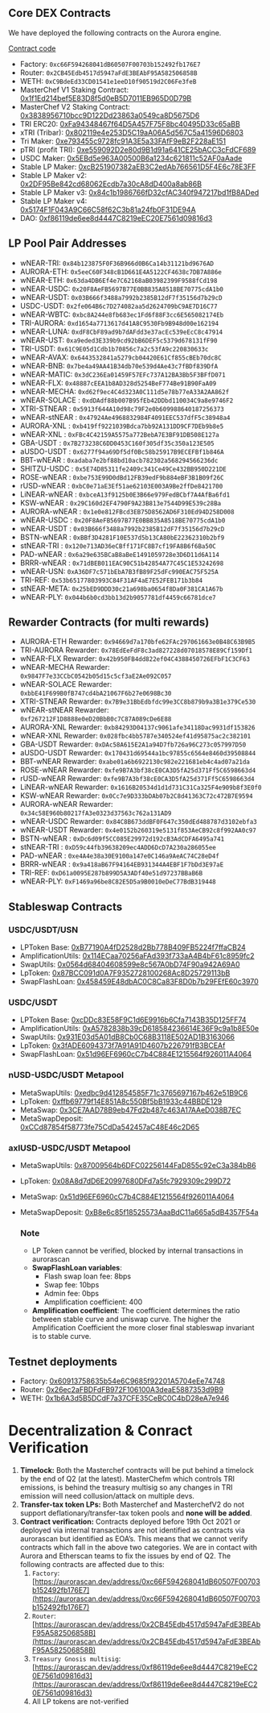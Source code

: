 ## Core DEX Contracts

We have deployed the following contracts on the Aurora engine.

[Contract code](https://github.com/trisolaris-labs/trisolaris_core)

* Factory: `0xc66F594268041dB60507F00703b152492fb176E7`
* Router: `0x2CB45Edb4517d5947aFdE3BEAbF95A582506858B`
* WETH: `0xC9BdeEd33CD01541e1eeD10f90519d2C06Fe3feB`
* MasterChef V1 Staking Contract: [0x1f1Ed214bef5E83D8f5d0eB5D7011EB965D0D79B](https://aurorascan.dev/address/0x1f1Ed214bef5E83D8f5d0eB5D7011EB965D0D79B)
* MasterChef V2 Staking Contract: [0x3838956710bcc9D122Dd23863a0549ca8D5675D6](https://aurorascan.dev/address/0x3838956710bcc9D122Dd23863a0549ca8D5675D6)
* TRI ERC20: [0xFa94348467f64D5A457F75F8bc40495D33c65aBB](https://aurorascan.dev/address/0xFa94348467f64D5A457F75F8bc40495D33c65aBB)
* xTRI (Tribar): [0x802119e4e253D5C19aA06A5d567C5a41596D6803](https://aurorascan.dev/address/0x802119e4e253D5C19aA06A5d567C5a41596D6803)
* Tri Maker: [0xe793455c9728fc91A3E5a33FAfF9eB2F228aE151](https://aurorascan.dev/address/0xe793455c9728fc91A3E5a33FAfF9eB2F228aE151)
* pTRI (profit TRI): [0xe559092D2e80d9B1d91a641CE25bACC3cFdCF689](https://aurorascan.dev/address/0xe559092D2e80d9B1d91a641CE25bACC3cFdCF689)
* USDC Maker: [0x5EBd5e963A00500B6a1234c621811c52AF0aAade](https://aurorascan.dev/address/0x5EBd5e963A00500B6a1234c621811c52AF0aAade)
* Stable LP Maker: [0xcB251907382aEB3C2edAb766561D5F4E6c78E3FF](https://aurorascan.dev/address/0xcB251907382aEB3C2edAb766561D5F4E6c78E3FF)
* Stable LP Maker v2: [0x2DF95Be842cd68062Ecdb7a30cA8dD400a8ab86B](https://aurorascan.dev/address/0x2DF95Be842cd68062Ecdb7a30cA8dD400a8ab86B)
* Stable LP Maker v3: [0x84c1b1986766fD32cfAC340f947217bd1fB8ADed](https://aurorascan.dev/address/0x84c1b1986766fD32cfAC340f947217bd1fB8ADed)
* Stable LP Maker v4: [0x5174F1F043A9C66C58f62C3b81a24fb0F31DE94A](https://aurorascan.dev/address/0x5174F1F043A9C66C58f62C3b81a24fb0F31DE94A)
* DAO: [0xf86119de6ee8d4447C8219eEC20E7561d09816d3](https://aurorascan.dev/address/0xf86119de6ee8d4447C8219eEC20E7561d09816d3)


## LP Pool Pair Addresses

* wNEAR-TRI: `0x84b123875F0F36B966d0B6Ca14b31121bd9676AD`
* AURORA-ETH: `0x5eeC60F348cB1D661E4A5122CF4638c7DB7A886e`
* wNEAR-ETH: `0x63da4DB6Ef4e7C62168aB03982399F9588fCd198`
* wNEAR-USDC: `0x20F8AeFB5697B77E0BB835A8518BE70775cdA1b0`
* wNEAR-USDT: `0x03B666f3488a7992b2385B12dF7f35156d7b29cD`
* USDC-USDT: `0x2fe064B6c7D274082aa5d2624709bC9AE7D16C77`
* wNEAR-WBTC: `0xbc8A244e8fb683ec1Fd6f88F3cc6E565082174Eb`
* TRI-AURORA: `0xd1654a7713617d41A8C9530Fb9B948d00e162194`
* wNEAR-LUNA: `0xdF8CbF89ad9b7dAFdd3e37acEc539eEcC8c47914`
* wNEAR-UST: `0xa9eded3E339b9cd92bB6DEF5c5379d678131fF90`
* TRI-USDT: `0x61C9E05d1Cdb1b70856c7a2c53fA9c220830633c`
* wNEAR-AVAX: `0x6443532841a5279cb04420E61Cf855cBEb70dc8C`
* wNEAR-BNB: `0x7be4a49AA41B34db70e539d4Ae43c7fBDf839DfA`
* wNEAR-MATIC: `0x3dC236Ea01459F57EFc737A12BA3Bb5F3BFfD071`
* wNEAR-FLX: `0x48887cEEA1b8AD328d5254BeF774Be91B90FaA09`
* wNEAR-MECHA: `0xd62f9ec4C4d323A0C111d5e78b77eA33A2AA862f`
* wNEAR-SOLACE : `0xdDAdf88b007B95fEb42DDbd110034C9a8e9746F2`
* XTRI-STNEAR : `0x5913f644A10d98c79F2e0b609988640187256373`
* wNEAR-stNEAR : `0x47924Ae4968832984F4091EEC537dfF5c38948a4`
* AURORA-XNL : `0xb419ff9221039Bdca7bb92A131DD9CF7DEb9b8e5`
* wNEAR-XNL : `0xFBc4C42159A5575a772BebA7E3BF91DB508E127a`
* GBA-USDT : `0x7B273238C6DD0453C160f305df35c350a123E505`
* aUSDO-USDT : `0x6277f94a69Df5df0Bc58b25917B9ECEFBf1b846A`
* BBT-wNEAR : `0xadaba7e2bf88bd10acb782302a568294566236dc`
* SHITZU-USDC : `0x5E74D85311fe2409c341Ce49Ce432BB950D221DE`
* ROSE-wNEAR : `0xbe753E99D0dBd12FB39edF9b884eBF3B1B09f26C`
* rUSD-wNEAR : `0xbC0e71aE3Ef51ae62103E003A9Be2ffDe8421700`
* LiNEAR-wNEAR : `0xbceA13f9125b0E3B66e979FedBCbf7A4AfBa6fd1`
* KSW-wNEAR : `0x29C160d2EF4790F9A23B813e7544D99E539c28Ba`
* AURORA-wNEAR : `0x1e0e812FBcd3EB75D8562AD6F310Ed94D258D008`
* wNEAR-USDC : `0x20F8AeFB5697B77E0BB835A8518BE70775cdA1b0`
* wNEAR-USDT : `0x03B666f3488a7992b2385B12dF7f35156d7b29cD`
* BSTN-wNEAR : `0xBBf3D4281F10E537d5b13CA80bE22362310b2bf9`
* stNEAR-TRI : `0x120e713AD36eCBff171FC8B7cf19FA8B6f6Ba50C`
* PAD-wNEAR : `0x6a29e635BCaB8aBeE1491059728e3D6D11d6A114`
* BRRR-wNEAR : `0x71dBEB011EAC90C51b42854A77C45C1E53242698`
* wNEAR-USN: `0xA36DF7c571bEbA7B3fB89F25dFc990EAC75F525A`
* TRI-REF: `0x53b65177803993C84F31AF4aE7E52FEB171b3b84`
* stNEAR-META: `0x25bED9DDD30c21a698ba0654f8Da0F381CA1A67b`
* wNEAR-PLY: `0x044b6b0cd3bb13d2b9057781df4459c66781dce7`

## Rewarder Contracts (for multi rewards)

* AURORA-ETH Rewarder: `0x94669d7a170bfe62FAc297061663e0B48C63B9B5`
* TRI-AURORA Rewarder: `0x78EdEeFdF8c3ad827228d07018578E89Cf159Df1`
* wNEAR-FLX Rewarder: `0x42b950FB4dd822ef04C4388450726EFbF1C3CF63`
* wNEAR-MECHA Rewarder: `0x9847F7e33CCbC0542b05d15c5cf3aE2Ae092C057`
* wNEAR-SOLACE Rewarder: `0xbbE41F699B0fB747cd4bA21067F6b27e0698Bc30`
* XTRI-STNEAR Rewarder: `0x7B9e31BbEdbfdc99e3CC8b879b9a3B1e379Ce530`
* wNEAR-stNEAR Rewarder: `0xf267212F1D8888e0eD20BbB0c7C87A089cDe6E88`
* AURORA-XNL Rewarder: `0xb84293D04137c9061afe34118Dac9931df153826`
* wNEAR-XNL Rewarder: `0x028fbc4bb5787e340524ef41d95875ac2c382101`
* GBA-USDT Rewarder: `0xDAc58A615E2A1a94D7fb726a96C273c057997D50`
* aUSDO-USDT Rewarder: `0x170431d69544a1bc97855c6564e8460d39508844`
* BBT-wNEAR Rewarder: `0xabe01a6b6922130c982e221681eb4c4ad07a21da`
* ROSE-wNEAR Rewarder: `0xfe9B7A3bf38cE0CA3D5fA25d371Ff5C6598663d4`
* rUSD-wNEAR Rewarder: `0xfe9B7A3bf38cE0CA3D5fA25d371Ff5C6598663d4`
* LiNEAR-wNEAR Rewarder: `0x1616B20534d1d1d731C31Ca325F4e909b8f3E0f0`
* KSW-wNEAR Rewarder: `0x0Cc7e9D333bDAb07b2C8d41363C72c472B7E9594`
* AURORA-wNEAR Rewarder: `0x34c58E960b80217fA3e0323d37563c762a131AD9`
* wNEAR-USDC Rewarder: `0x84C8B673ddBF0F647c350dEd488787d3102ebfa3`
* wNEAR-USDT Rewarder: `0x4e0152b260319e5131f853AeCB92c8f992AA0c97`
* BSTN-wNEAR : `0xDc6d09f5CC085E29972d192cB3AdCDFA6495a741`
* stNEAR-TRI : `0xD59c44fb39638209ec4ADD6DcD7A230a286055ee`
* PAD-wNEAR : `0xe4A4e38a30E9100a147e0C146a9AeAC74C28eD4f`
* BRRR-wNEAR : `0x9a418aB67F94164EB931344A4EBF1F7bDd3E97aE`
* TRI-REF: `0xD61a0095E287b899D5A3ADf40e51d97237BBaB6B`
* wNEAR-PLY: `0xF1469a96be8C82E5D5a9B0010eDeC77BdB319448`

## Stableswap Contracts

### USDC/USDT/USN
* LPToken Base: [0xB77190A4fD2528d2Bb778B409FB5224f7ffaCB24](https://aurorascan.dev/address/0xB77190A4fD2528d2Bb778B409FB5224f7ffaCB24)
* AmplificationUtils: [0x114ECaa70256aFAd393f733aA4B4bF61c8959fc2](https://aurorascan.dev/address/0x114ECaa70256aFAd393f733aA4B4bF61c8959fc2)
* SwapUtils: [0x0564d68404608599e8c567A0bD74F90a942A69A0](https://aurorascan.dev/address/0x0564d68404608599e8c567A0bD74F90a942A69A0)
* LpToken: [0x87BCC091d0A7F9352728100268Ac8D25729113bB](https://aurorascan.dev/address/0x87BCC091d0A7F9352728100268Ac8D25729113bB)
* SwapFlashLoan: [0x458459E48dbAC0C8Ca83F8D0b7b29FEfE60c3970](https://aurorascan.dev/address/0x458459E48dbAC0C8Ca83F8D0b7b29FEfE60c3970)

### USDC/USDT
* LPToken Base: [0xcDDc83E58F9C1d6E9916b6Cfa7143B35D125FF74](https://aurorascan.dev/address/0xcDDc83E58F9C1d6E9916b6Cfa7143B35D125FF74)
* AmplificationUtils: [0xA5782838b39cD618584236614E36F9c9a1b8E50e](https://aurorascan.dev/address/0xA5782838b39cD618584236614E36F9c9a1b8E50e)
* SwapUtils: [0x931E03d5A01dB8Cb0C68B3118E502AD1B3163066](https://aurorascan.dev/address/0x931E03d5A01dB8Cb0C68B3118E502AD1B3163066)
* LpToken: [0x3fADE6094373f7A91A91D4607b226791fB3BCEAf](https://aurorascan.dev/address/0x3fADE6094373f7A91A91D4607b226791fB3BCEAf)
* SwapFlashLoan: [0x51d96EF6960cC7b4C884E1215564f926011A4064](https://aurorascan.dev/address/0x51d96EF6960cC7b4C884E1215564f926011A4064)

### nUSD-USDC/USDT Metapool
* MetaSwapUtils: [0xedbc9d412854585F71c3765697167b462e51B9C6](https://aurorascan.dev/address/0xedbc9d412854585F71c3765697167b462e51B9C6)
* LpToken: [0xffb69779f14E851A8c550Bf5bB1933c44BBDE129](https://aurorascan.dev/address/0xffb69779f14E851A8c550Bf5bB1933c44BBDE129)
* MetaSwap: [0x3CE7AAD78B9eb47Fd2b487c463A17AAeD038B7EC](https://aurorascan.dev/address/0x3CE7AAD78B9eb47Fd2b487c463A17AAeD038B7EC)
* MetaSwapDeposit:
[0xCCd87854f58773fe75CdDa542457aC48E46c2D65](https://aurorascan.dev/address/0xCCd87854f58773fe75CdDa542457aC48E46c2D65)

### axlUSD-USDC/USDT Metapool
* MetaSwapUtils: [0x87009564b6DFC02256144FaD855c92eC3a384bB6](https://aurorascan.dev/address/0x87009564b6DFC02256144FaD855c92eC3a384bB6)
* LpToken: [0x08A8d7dD6E20997680DFd7a5fc7929309c299D72](https://aurorascan.dev/address/0x08A8d7dD6E20997680DFd7a5fc7929309c299D72)
* MetaSwap: [0x51d96EF6960cC7b4C884E1215564f926011A4064](https://aurorascan.dev/address/0x51d96EF6960cC7b4C884E1215564f926011A4064)
* MetaSwapDeposit:
[0xB8e6c85f18525573AaaBdC11a665a5dB4357F54a](https://aurorascan.dev/address/0xB8e6c85f18525573AaaBdC11a665a5dB4357F54a)


    ### Note
    * LP Token cannot be verified, blocked by internal transactions in aurorascan
    * **SwapFlashLoan variables**:
        - Flash swap loan fee: 8bps
        - Swap fee: 10bps
        - Admin fee: 0bps
        - Amplification coefficient: 400
    * **Amplification coefficient**: The coefficient determines the ratio between stable curve and uniswap curve. The higher the Amplification Coefficient the more closer final stableswap invariant is to stable curve.


## Testnet deployments

* Factory: [0x60913758635b54e6C9685f92201A5704eEe74748](https://explorer.testnet.aurora.dev/address/0x60913758635b54e6C9685f92201A5704eEe74748/transactions)
* Router: [0x26ec2aFBDFdFB972F106100A3deaE5887353d9B9](https://explorer.testnet.aurora.dev/address/0x26ec2aFBDFdFB972F106100A3deaE5887353d9B9/transactions)
* WETH: [0x1b6A3d5B5DCdF7a37CFE35CeBC0C4bD28eA7e946](https://explorer.testnet.aurora.dev/address/0x1b6A3d5B5DCdF7a37CFE35CeBC0C4bD28eA7e946/transactions)



# Decentralization & Conract Verification

1. **Timelock:** Both the Masterchef contracts will be put behind a timelock by the end of Q2 (at the latest). MasterChefm which controls TRI emissions, is behind the treasury multisig so any changes in TRI emission will need collusion/attack on multiple devs.
2. **Transfer-tax token LPs:** Both Masterchef and MasterchefV2 do not support deflationary/transfer-tax token pools and **none will be added**.
3. **Contract verification:** Contracts deployed before 19th Oct 2021 or deployed via internal transactions are not identified as contracts via aurorascan but identified as EOA’s. This means that we cannot verify contracts which fall in the above two categories. We are in contact with Aurora and Etherscan teams to fix the issues by end of Q2. The following contracts are affected due to this:
    1. `Factory`: [https://aurorascan.dev/address/0xc66F594268041dB60507F00703b152492fb176E7](https://aurorascan.dev/address/0xc66F594268041dB60507F00703b152492fb176E7) 
    2. `Router`: [https://aurorascan.dev/address/0x2CB45Edb4517d5947aFdE3BEAbF95A582506858B](https://aurorascan.dev/address/0x2CB45Edb4517d5947aFdE3BEAbF95A582506858B) 
    3. `Treasury Gnosis multisig`: [https://aurorascan.dev/address/0xf86119de6ee8d4447C8219eEC20E7561d09816d3](https://aurorascan.dev/address/0xf86119de6ee8d4447C8219eEC20E7561d09816d3) 
    4. All LP tokens are not-verified